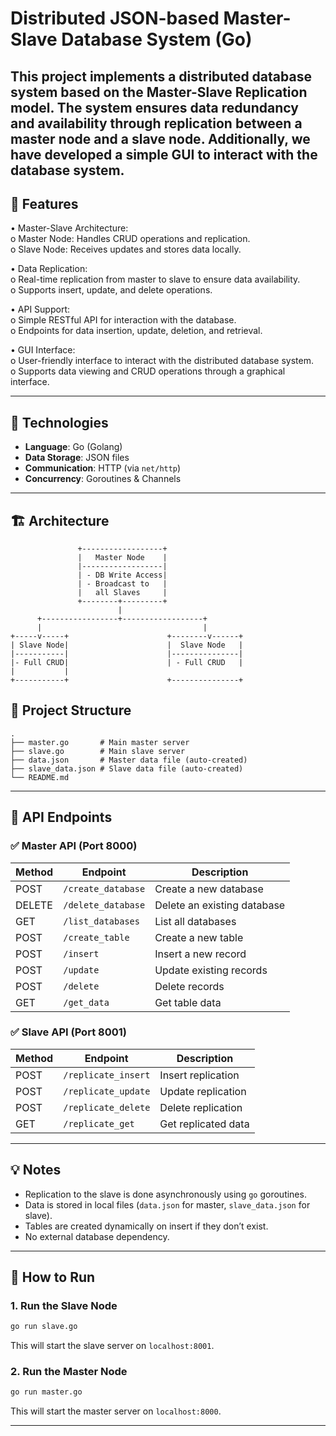 
# Distributed JSON-based Master-Slave Database System (Go)

This project implements a distributed database system based on the Master-Slave Replication model. The system ensures data redundancy and availability through replication between a master node and a slave node. Additionally, we have developed a simple GUI to interact with the database system.
----

## 📌 Features

• Master-Slave Architecture:  
o Master Node: Handles CRUD operations and replication.  
o Slave Node: Receives updates and stores data locally.  

• Data Replication:  
o Real-time replication from master to slave to ensure data availability.  
o Supports insert, update, and delete operations.  

• API Support:  
o Simple RESTful API for interaction with the database.  
o Endpoints for data insertion, update, deletion, and retrieval.  

• GUI Interface:  
o User-friendly interface to interact with the distributed database system.  
o Supports data viewing and CRUD operations through a graphical interface.

----

## 🧩 Technologies

- **Language**: Go (Golang)
- **Data Storage**: JSON files
- **Communication**: HTTP (via `net/http`)
- **Concurrency**: Goroutines & Channels

----

## 🏗️ Architecture

```
               +------------------+
               |   Master Node    |
               |------------------|
               | - DB Write Access|
               | - Broadcast to   |
               |   all Slaves     |
               +--------+---------+
                        |
      +-----------------+------------------+
      |                                    |
+-----v-----+                      +--------v------+
| Slave Node|                      |  Slave Node   |
|-----------|                      |---------------|
|- Full CRUD|                      | - Full CRUD   |
|           |                                         
+-----------+                      +---------------+
```





## 🧱 Project Structure

```text
.
├── master.go       # Main master server
├── slave.go        # Main slave server
├── data.json       # Master data file (auto-created)
├── slave_data.json # Slave data file (auto-created)
└── README.md
```

---

## 🔗 API Endpoints


### ✅ Master API (Port 8000)

| Method | Endpoint               | Description               |
|--------|------------------------|---------------------------|
| POST   | `/create_database`     | Create a new database     |
| DELETE | `/delete_database`     | Delete an existing database|
| GET    | `/list_databases`      | List all databases        |
| POST   | `/create_table`        | Create a new table        |
| POST   | `/insert`              | Insert a new record       |
| POST   | `/update`              | Update existing records   |
| POST   | `/delete`              | Delete records            |
| GET    | `/get_data`            | Get table data            |

### ✅ Slave API (Port 8001)

| Method | Endpoint             | Description               |
|--------|----------------------|---------------------------|
| POST   | `/replicate_insert`  | Insert replication        |
| POST   | `/replicate_update`  | Update replication        |
| POST   | `/replicate_delete`  | Delete replication        |
| GET    | `/replicate_get`     | Get replicated data       |


---



## 💡 Notes

- Replication to the slave is done asynchronously using `go` goroutines.
- Data is stored in local files (`data.json` for master, `slave_data.json` for slave).
- Tables are created dynamically on insert if they don’t exist.
- No external database dependency.

---


## 🚀 How to Run

### 1. Run the Slave Node

```bash
go run slave.go
```

This will start the slave server on `localhost:8001`.

### 2. Run the Master Node

```bash
go run master.go
```

This will start the master server on `localhost:8000`.

---








